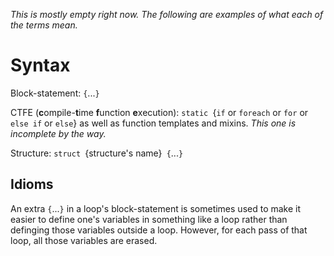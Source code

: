 <I>This is mostly empty right now.  The following are examples of what each of the terms mean.  </I>
# Syntax

Block-statement: `{`...`}`

CTFE (<B>c</B>ompile-<B>t</B>ime <B>f</B>unction <B>e</B>xecution): `static `{`if` or `foreach` or `for` or `else if` or `else`} as well as function templates and mixins.   <I>This one is incomplete by the way.  </I>

Structure: `struct `{structure's name}` {`...`}`

## Idioms

An extra `{`...`}` in a loop's block-statement is sometimes used to make it easier to define one's variables in something like a loop rather than definging those variables outside a loop.  However, for each pass of that loop, all those variables are erased.  
